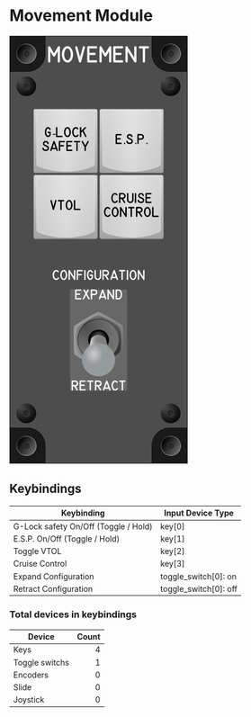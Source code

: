 # Movement Module

![Movement Module](images/MovementModule_50mmWidth.png)


## Keybindings

| Keybinding                           | Input Device Type     |
| -------------------------------------| --------------------- |
| G-Lock safety On/Off (Toggle / Hold) | key[0]                |
| E.S.P. On/Off (Toggle / Hold)        | key[1]                |
| Toggle VTOL                          | key[2]                |
| Cruise Control                       | key[3]                |
| Expand Configuration                 | toggle_switch[0]: on  |
| Retract Configuration                | toggle_switch[0]: off |

### Total devices in keybindings

| Device               | Count  |
| -------------------- | -----: |
| Keys                 |      4 |
| Toggle switchs       |      1 |
| Encoders             |      0 |
| Slide                |      0 |
| Joystick             |      0 |
